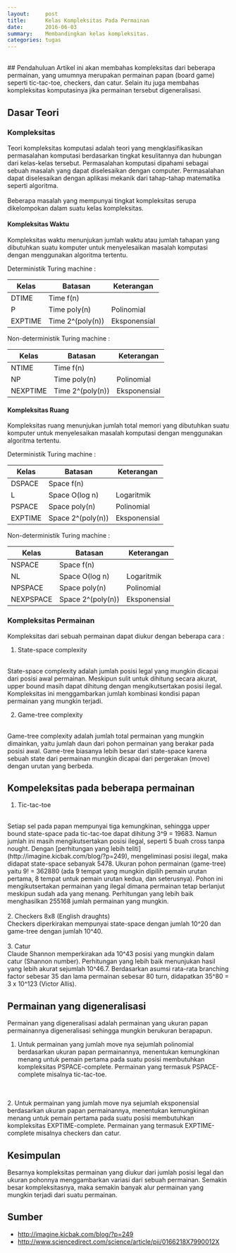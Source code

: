 ```yaml
---
layout:     post
title:      Kelas Kompleksitas Pada Permainan
date:       2016-06-03
summary:    Membandingkan kelas kompleksitas.
categories: tugas
---
```

<br>
## Pendahuluan
Artikel ini akan membahas kompleksitas dari beberapa permainan, yang umumnya merupakan permainan papan (board game) seperti tic-tac-toe, checkers, dan catur. Selain itu juga membahas kompleksitas komputasinya jika permainan tersebut digeneralisasi.
<br>

## Dasar Teori

### Kompleksitas
Teori kompleksitas komputasi adalah teori yang mengklasifikasikan permasalahan komputasi berdasarkan tingkat kesulitannya dan hubungan dari kelas-kelas tersebut. Permasalahan komputasi dipahami sebagai sebuah masalah yang dapat diselesaikan dengan computer. Permasalahan dapat diselesaikan dengan aplikasi mekanik dari tahap-tahap matematika seperti algoritma. 
<br>
<br>
Beberapa masalah yang mempunyai tingkat kompleksitas serupa dikelompokan dalam suatu kelas kompleksitas.
#### Kompleksitas Waktu
Kompleksitas waktu menunjukan jumlah waktu atau jumlah tahapan yang dibutuhkan suatu komputer untuk menyelesaikan masalah komputasi dengan menggunakan algoritma tertentu.

Deterministik Turing machine :

| Kelas         | Batasan             | Keterangan    |
| ------------- | ------------------- | ------------- |
| DTIME         | Time f(n)           |               |
| P             | Time poly(n)        | Polinomial    |
| EXPTIME       | Time 2^(poly(n))    | Eksponensial  |

Non-deterministik Turing machine :

| Kelas         | Batasan             | Keterangan    |
| ------------- | ------------------- | ------------- |
| NTIME         | Time f(n)           |               |
| NP            | Time poly(n)        | Polinomial    |
| NEXPTIME      | Time 2^(poly(n))    | Eksponensial  |

#### Kompleksitas Ruang
Kompleksitas ruang menunjukan jumlah total memori yang dibutuhkan suatu komputer untuk menyelesaikan masalah komputasi dengan menggunakan algoritma tertentu.

Deterministik Turing machine :

| Kelas         | Batasan             | Keterangan    |
| ------------- | ------------------- | ------------- |
| DSPACE        | Space f(n)          |               |
| L             | Space O(log n)      | Logaritmik    |
| PSPACE        | Space poly(n)       | Polinomial    |
| EXPTIME       | Space 2^(poly(n))   | Eksponensial  |

Non-deterministik Turing machine :

| Kelas         | Batasan             | Keterangan    |
| ------------- | ------------------- | ------------- |
| NSPACE        | Space f(n)          |               |
| NL            | Space O(log n)      | Logaritmik    |
| NPSPACE       | Space poly(n)       | Polinomial    |
| NEXPSPACE     | Space 2^(poly(n))   | Eksponensial  |

### Kompleksitas Permainan
Kompleksitas dari sebuah permainan dapat diukur dengan beberapa cara :

1. State-space complexity
<br>
State-space complexity adalah jumlah posisi legal yang mungkin dicapai dari posisi awal permainan. Meskipun sulit untuk dihitung secara akurat, upper bound masih dapat dihitung dengan mengikutsertakan posisi ilegal. Kompleksitas ini menggambarkan jumlah kombinasi kondisi papan permainan yang mungkin terjadi.

2. Game-tree complexity
<br>
Game-tree complexity adalah jumlah total permainan yang mungkin dimainkan, yaitu jumlah daun dari pohon permainan yang berakar pada posisi awal. Game-tree biasanya lebih besar dari state-space karena sebuah state dari permainan mungkin dicapai dari pergerakan (move) dengan urutan yang berbeda.

## Kompeleksitas pada beberapa permainan

1. Tic-tac-toe
<br>
Setiap sel pada papan mempunyai tiga kemungkinan, sehingga upper bound state-space pada tic-tac-toe dapat dihitung 3^9 = 19683. Namun jumlah ini masih mengikutsertakan posisi ilegal, seperti 5 buah cross tanpa nought. Dengan [perhitungan yang lebih teliti](http://imagine.kicbak.com/blog/?p=249), mengeliminasi posisi ilegal, maka didapat state-space sebanyak 5478.
Ukuran pohon permainan (game-tree) yaitu 9! = 362880 (ada 9 tempat yang mungkin dipilih pemain urutan pertama, 8 tempat untuk pemain urutan kedua, dan seterusnya). Pohon ini mengikutsertakan permainan yang ilegal dimana permainan tetap berlanjut meskipun sudah ada yang menang. Perhitungan yang lebih baik menghasilkan 255168 jumlah permainan yang mungkin.
<br>
<br>
2. Checkers 8x8 (English draughts)
<br>
Checkers diperkirakan mempunyai state-space dengan jumlah 10^20 dan game-tree dengan jumlah 10^40.
<br>
<br>
3. Catur
<br>
Claude Shannon memperkirakan ada 10^43 posisi yang mungkin dalam catur (Shannon number). Perhitungan yang lebih baik menunjukan hasil yang lebih akurat sejumlah 10^46.7.
Berdasarkan asumsi rata-rata branching factor sebesar 35 dan lama permainan sebesar 80 turn, didapatkan 35^80 = 3 x 10^123 (Victor Allis).
<br>

## Permainan yang digeneralisasi
Permainan yang digeneralisasi adalah permainan yang ukuran papan permainannya digeneralisasi sehingga mungkin berukuran berapapun.

1. Untuk permainan yang jumlah move nya sejumlah polinomial berdasarkan ukuran papan permainannya, menentukan kemungkinan menang untuk pemain pertama pada suatu posisi membutuhkan kompleksitas PSPACE-complete. Permainan yang termasuk PSPACE-complete misalnya tic-tac-toe.
<br>
<br>
2. Untuk permainan yang jumlah move nya sejumlah eksponensial berdasarkan ukuran papan permainannya, menentukan kemungkinan menang untuk pemain pertama pada suatu posisi membutuhkan kompleksitas EXPTIME-complete. Permainan yang termasuk EXPTIME-complete misalnya checkers dan catur.
<br>

## Kesimpulan
Besarnya kompleksitas permainan yang diukur dari jumlah posisi legal dan ukuran pohonnya menggambarkan variasi dari sebuah permainan. Semakin besar kompleksitasnya, maka semakin banyak alur permainan yang mungkin terjadi dari suatu permainan.
<br>
## Sumber
- http://imagine.kicbak.com/blog/?p=249
- http://www.sciencedirect.com/science/article/pii/0166218X7990012X
